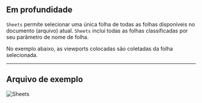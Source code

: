 ## Em profundidade
`Sheets` permite selecionar uma única folha de todas as folhas disponíveis no documento (arquivo) atual. `Sheets` inclui todas as folhas classificadas por seu parâmetro de nome de folha.

No exemplo abaixo, as viewports colocadas são coletadas da folha selecionada.


___
## Arquivo de exemplo

![Sheets](./DSRevitNodesUI.Sheets_img.jpg)

